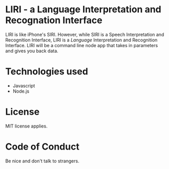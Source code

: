 # LIRI - a Language Interpretation and Recognation Interface
LIRI is like iPhone's SIRI. However, while SIRI is a Speech Interpretation and Recognition Interface, LIRI is a _Language_ Interpretation and Recognition Interface. LIRI will be a command line node app that takes in parameters and gives you back data.

# Technologies used
* Javascript
* Node.js

# License
MIT license applies.

# Code of Conduct
Be nice and don't talk to strangers.
